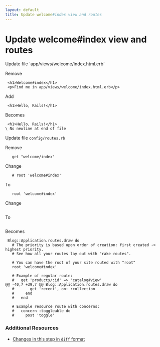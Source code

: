 ```yaml
---
layout: default
title: Update welcome#index view and routes
---
```


<h1 id="main">Update welcome#index view and routes</h1>
Update file `app/views/welcome/index.html.erb`

Remove
<pre><code> &lt;h1&gt;Welcome#index&lt;/h1&gt;
 &lt;p&gt;Find me in app/views/welcome/index.html.erb&lt;/p&gt;</code></pre>


Add
<pre><code> &lt;h1&gt;Hello, Rails!&lt;/h1&gt;</code></pre>


Becomes
<pre><code> &lt;h1&gt;Hello, Rails!&lt;/h1&gt;
\ No newline at end of file
</code></pre>


Update file `config/routes.rb`

Remove
<pre><code>   get &quot;welcome/index&quot;</code></pre>


Change
<pre><code>   # root &#39;welcome#index&#39;</code></pre>


To
<pre><code>   root &#39;welcome#index&#39;</code></pre>


Change
<pre><code></code></pre>


To
<pre><code></code></pre>


Becomes
<pre><code> Blog::Application.routes.draw do
   # The priority is based upon order of creation: first created -&gt; highest priority.
   # See how all your routes lay out with &quot;rake routes&quot;.
&nbsp;
   # You can have the root of your site routed with &quot;root&quot;
   root &#39;welcome#index&#39;
&nbsp;
   # Example of regular route:
   #   get &#39;products/:id&#39; =&gt; &#39;catalog#view&#39;
@@ -40,7 +39,7 @@ Blog::Application.routes.draw do
   #       get &#39;recent&#39;, on: :collection
   #     end
   #   end
&nbsp;
   # Example resource route with concerns:
   #   concern :toggleable do
   #     post &#39;toggle&#39;
</code></pre>



### Additional Resources

* [Changes in this step in `diff` format](https://github.com/stevenhallen/rails_getting_started_bdd/commit/588d57385c2c9652835af0663565ef7b2a4ff3de)

